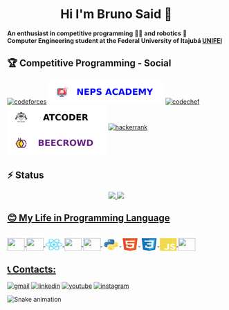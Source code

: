<h1 align="center">Hi I'm Bruno Said 👋</h1>

**An enthusiast in competitive programming** 👨‍💻 **and robotics** 🤖 <br>
**Computer Engineering student at the Federal University of Itajubá [UNIFEI](https://unifei.edu.br/)**

## 🏆 Competitive Programming - Social
[![codeforces](https://img.shields.io/badge/Codeforces-445f9d?style=for-the-badge&logo=Codeforces&logoColor=white)](https://codeforces.com/profile/saideira)
[![nepsacademy](./badges/badge-neps-academy.svg)](https://neps.academy/br/user/20159)
[![codechef](https://img.shields.io/badge/Codechef-%23B92B27.svg?&style=for-the-badge&logo=Codechef&logoColor=white)](https://www.codechef.com/users/saideira)
[![atcoder](./badges/badge-atcoder.svg)](https://atcoder.jp/users/saideira)
[![hackerrank](https://img.shields.io/badge/-Hackerrank-2EC866?style=for-the-badge&logo=HackerRank&logoColor=white)](https://www.hackerrank.com/saideira)
[![beecrowd](./badges/badge-beecrowd.svg)](https://www.beecrowd.com.br/judge/pt/profile/570489)

## ⚡ Status

<div align="center">
  <a href="https://github.com/brsaidas">
  <img height="180em" 
       src="https://github-readme-stats.vercel.app/api?username=brsaidas&show_icons=true&theme=highcontrast&include_all_commits=true&count_private=true"/>
  <img height="180em" src="https://github-readme-stats.vercel.app/api/top-langs/?username=brsaidas&layout=compact&langs_count=7&theme=highcontrast"/>
</div>

## 😊 My Life in Programming Language
  
<div style="display: inline_block"><br>
  <img align="center" height="30" width="40" src="https://cdn.jsdelivr.net/gh/devicons/devicon/icons/c/c-original.svg">
  <img align="center" height="30" width="40" src="https://cdn.jsdelivr.net/gh/devicons/devicon/icons/cplusplus/cplusplus-original.svg">
  <img align="center" height="30" width="40" src="https://raw.githubusercontent.com/devicons/devicon/master/icons/react/react-original.svg">
  <img align="center" height="30" width="40" src="https://cdn.jsdelivr.net/gh/devicons/devicon/icons/haskell/haskell-original.svg">
  <img align="center" height="30" width="40" src="https://cdn.jsdelivr.net/gh/devicons/devicon/icons/java/java-original.svg">
  <img align="center" height="30" width="40" src="https://raw.githubusercontent.com/devicons/devicon/master/icons/python/python-original.svg">
  <img align="center" height="30" width="40" src="https://raw.githubusercontent.com/devicons/devicon/master/icons/html5/html5-original.svg">
  <img align="center" height="30" width="40" src="https://raw.githubusercontent.com/devicons/devicon/master/icons/css3/css3-original.svg">
  <img align="center" height="30" width="40" src="https://raw.githubusercontent.com/devicons/devicon/master/icons/javascript/javascript-plain.svg">
  <img align="center" height="30" width="40" src="https://cdn.jsdelivr.net/gh/devicons/devicon/icons/androidstudio/androidstudio-original.svg">  
</div>
  
## 📞 Contacts: 
  
[![gmail](https://img.shields.io/badge/Gmail-D14836?style=for-the-badge&logo=gmail&logoColor=white)](mailto:brunosaidalvesdesouza@gmail.com)
[![linkedin](https://img.shields.io/badge/LinkedIn-0077B5?style=for-the-badge&logo=linkedin&logoColor=white)](https://www.linkedin.com/in/bruno-said-58bb04255/)
[![youtube](https://img.shields.io/badge/YouTube-FF0000?style=for-the-badge&logo=youtube&logoColor=white)](https://www.youtube.com/channel/UCnyakmAOPhSMTr9HILjjmYA/featured)
[![instagram](https://img.shields.io/badge/Instagram-E4405F?style=for-the-badge&logo=instagram&logoColor=white)](https://www.instagram.com/brsaidas/)
  
![Snake animation](https://github.com/brsaidas/brsaidas/blob/output/github-contribution-grid-snake.svg)

